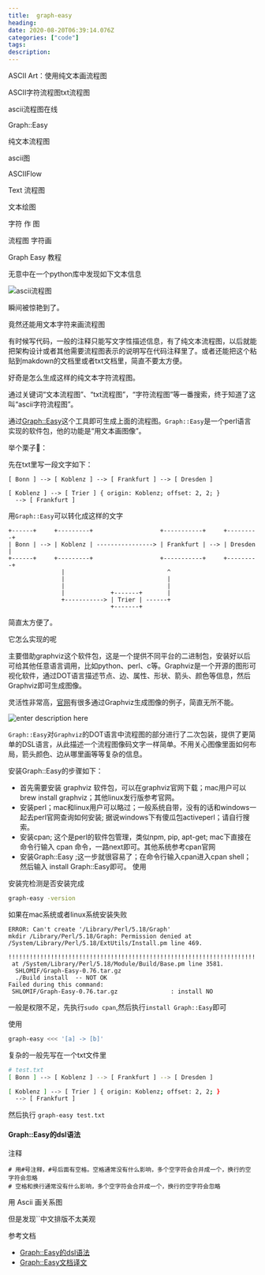 ```yaml
---
title:  graph-easy
heading: 
date: 2020-08-20T06:39:14.076Z
categories: ["code"]
tags: 
description: 
---
```



ASCII Art：使用纯文本画流程图

ASCII字符流程图txt流程图

ascii流程图在线

Graph::Easy

纯文本流程图

ascii图

ASCIIFlow

Text 流程图

文本绘图

字符 作 图

流程图 字符画

Graph Easy 教程

无意中在一个python库中发现如下文本信息

![ascii流程图](https://gitee.com/smile365/blogimg/raw/master/sxy91/1597890929660.png)

瞬间被惊艳到了。

竟然还能用文本字符来画流程图

有时候写代码，一般的注释只能写文字性描述信息，有了纯文本流程图，以后就能把架构设计或者其他需要流程图表示的说明写在代码注释里了。或者还能把这个粘贴到makdown的文档里或者txt文档里，简直不要太方便。

好奇是怎么生成这样的纯文本字符流程图。

通过关键词“文本流程图”、“txt流程图”，“字符流程图”等一番搜索，终于知道了这叫“ascii字符流程图”。

通过[Graph::Easy](http://bloodgate.com/perl/graph/manual/index.html)这个工具即可生成上面的流程图。`Graph::Easy`是一个perl语言实现的软件包，他的功能是“用文本画图像”。

举个栗子🌰：

先在txt里写一段文字如下：

```
[ Bonn ] --> [ Koblenz ] --> [ Frankfurt ] --> [ Dresden ]

[ Koblenz ] --> [ Trier ] { origin: Koblenz; offset: 2, 2; }
  --> [ Frankfurt ]
```

用`Graph::Easy`可以转化成这样的文字
```
+------+     +---------+                   +-----------+     +---------+
| Bonn | --> | Koblenz | ----------------> | Frankfurt | --> | Dresden |
+------+     +---------+                   +-----------+     +---------+
               |                             ^
               |                             |
               |                             |
               |             +-------+       |
               +-----------> | Trier | ------+
                             +-------+
```


简直太方便了。


它怎么实现的呢

主要借助graphviz这个软件包，这是一个提供不同平台的二进制包，安装好以后可给其他任意语言调用，比如python、perl、c等。Graphviz是一个开源的图形可视化软件，通过DOT语言描述节点、边、属性、形状、箭头、颜色等信息，然后Graphviz即可生成图像。

灵活性非常高，[官网](https://graphviz.org/gallery/)有很多通过Graphviz生成图像的例子，简直无所不能。

![enter description here](https://gitee.com/smile365/blogimg/raw/master/sxy91/1597893101723.png)

`Graph::Easy`对`Graphviz`的DOT语言中流程图的部分进行了二次包装，提供了更简单的DSL语言，从此描述一个流程图像码文字一样简单。不用关心图像里面如何布局，箭头颜色、边从哪里画等等复杂的信息。


安装Graph::Easy的步骤如下：

- 首先需要安装 graphviz 软件包，可以在graphviz官网下载；mac用户可以 brew install graphviz；其他linux发行版参考官网。
- 安装perl；mac和linux用户可以略过；一般系统自带，没有的话和windows一起去perl官网查询如何安装; 据说windows下有傻瓜包activeperl；请自行搜索。
- 安装cpan; 这个是perl的软件包管理，类似npm, pip, apt-get; mac下直接在命令行输入 cpan 命令，一路next即可。其他系统参考cpan官网
- 安装Graph::Easy ;这一步就很容易了；在命令行输入cpan进入cpan shell；然后输入 install Graph::Easy即可。
使用

安装完检测是否安装完成
```bash
graph-easy -version
```

如果在mac系统或者linux系统安装失败
```
ERROR: Can't create '/Library/Perl/5.18/Graph'
mkdir /Library/Perl/5.18/Graph: Permission denied at /System/Library/Perl/5.18/ExtUtils/Install.pm line 469.

!!!!!!!!!!!!!!!!!!!!!!!!!!!!!!!!!!!!!!!!!!!!!!!!!!!!!!!!!!!!!!!!!!!!!!!!
 at /System/Library/Perl/5.18/Module/Build/Base.pm line 3581.
  SHLOMIF/Graph-Easy-0.76.tar.gz
  ./Build install  -- NOT OK
Failed during this command:
 SHLOMIF/Graph-Easy-0.76.tar.gz               : install NO
```

一般是权限不足，先执行`sudo cpan`,然后执行`install Graph::Easy`即可

使用
```bash
graph-easy <<< '[a] -> [b]'
```

复杂的一般先写在一个txt文件里
```bash
# test.txt
[ Bonn ] --> [ Koblenz ] --> [ Frankfurt ] --> [ Dresden ]

[ Koblenz ] --> [ Trier ] { origin: Koblenz; offset: 2, 2; }
  --> [ Frankfurt ]
```

然后执行 `graph-easy test.txt`



#### Graph::Easy的dsl语法

注释
```
# 用#号注释，#号后面有空格。空格通常没有什么影响，多个空字符会合并成一个，换行的空字符会忽略
# 空格和换行通常没有什么影响，多个空字符会合并成一个，换行的空字符会忽略
```


用 Ascii 画关系图

但是发现``中文排版不太美观



参考文档  
- [Graph::Easy的dsl语法](http://bloodgate.com/perl/graph/manual/syntax.html)
- [Graph::Easy文档译文](https://weishu.gitbooks.io/graph-easy-cn/content/)